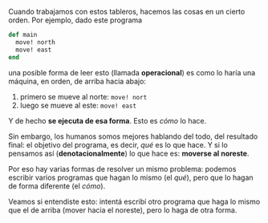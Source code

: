 Cuando trabajamos con estos tableros, hacemos las cosas en un cierto orden. Por ejemplo, dado este programa

```ruby
def main
  move! north
  move! east
end
```

una posible forma de leer esto (llamada **operacional**) es como lo haría una máquina, en orden, de arriba hacia abajo:

1. primero se mueve al norte: `move! nort`
1. luego se mueve al este: `move! east`

Y de hecho **se ejecuta de esa forma**. Esto es _cómo_ lo hace.

Sin embargo, los humanos somos mejores hablando del todo, del resultado final: el objetivo del programa, es decir, _qué_ es lo que hace. Y si lo pensamos así (**denotacionalmente**) lo que hace es: **moverse al noreste**.

Por eso hay varias formas de resolver un mismo problema: podemos escribir varios programas que hagan lo mismo (el _qué_), pero que lo hagan de forma diferente (el _cómo_).

Veamos si entendiste esto: intentá escribí otro programa que haga lo mismo que el de arriba (mover hacia el noreste), pero lo haga de otra forma.
